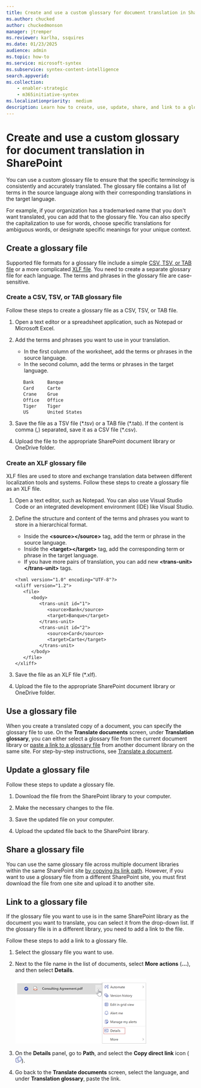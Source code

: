 ```yaml
---
title: Create and use a custom glossary for document translation in SharePoint
ms.author: chucked
author: chuckedmonson
manager: jtremper
ms.reviewer: karlha, ssquires
ms.date: 01/23/2025
audience: admin
ms.topic: how-to
ms.service: microsoft-syntex
ms.subservice: syntex-content-intelligence
search.appverid: 
ms.collection: 
    - enabler-strategic
    - m365initiative-syntex
ms.localizationpriority:  medium
description: Learn how to create, use, update, share, and link to a glossary file for document translation.
---
```


# Create and use a custom glossary for document translation in SharePoint

You can use a custom glossary file to ensure that the specific terminology is consistently and accurately translated. The glossary file contains a list of terms in the source language along with their corresponding translations in the target language.

For example, if your organization has a trademarked name that you don't want translated, you can add that to the glossary file. You can also specify the capitalization to use for words, choose specific translations for ambiguous words, or designate specific meanings for your unique context.

## Create a glossary file

Supported file formats for a glossary file include a simple [CSV, TSV, or TAB file](#create-a-csv-tsv-or-tab-glossary-file) or a more complicated [XLF file](#create-an-xlf-glossary-file). You need to create a separate glossary file for each language. The terms and phrases in the glossary file are case-sensitive.

### Create a CSV, TSV, or TAB glossary file

Follow these steps to create a glossary file as a CSV, TSV, or TAB file.

1. Open a text editor or a spreadsheet application, such as Notepad or Microsoft Excel.

2. Add the terms and phrases you want to use in your translation.

    - In the first column of the worksheet, add the terms or phrases in the source language.
    - In the second column, add the terms or phrases in the target language.

    ```tsv
       Bank     Banque
       Card     Carte
       Crane    Grue
       Office   Office
       Tiger    Tiger
       US       United States
    ```

3. Save the file as a TSV file (\*.tsv) or a TAB file (\*.tab). If the content is comma (,) separated, save it as a CSV file (\*.csv).

4. Upload the file to the appropriate SharePoint document library or OneDrive folder.

### Create an XLF glossary file

XLF files are used to store and exchange translation data between different localization tools and systems. Follow these steps to create a glossary file as an XLF file.

1. Open a text editor, such as Notepad. You can also use Visual Studio Code or an integrated development environment (IDE) like Visual Studio.

2. Define the structure and content of the terms and phrases you want to store in a hierarchical format.

    - Inside the **\<source>\</source>** tag, add the term or phrase in the source language.
    - Inside the **\<target>\</target>** tag, add the corresponding term or phrase in the target language.
    - If you have more pairs of translation, you can add new **\<trans-unit>\</trans-unit>** tags.

    ~~~
    <?xml version="1.0" encoding="UTF-8"?>
    <xliff version="1.2">
       <file>
          <body>
             <trans-unit id="1">
                <source>Bank</source>
                <target>Banque</target>
             </trans-unit>
             <trans-unit id="2">
                <source>Card</source>
                <target>Carte</target>
             </trans-unit>
          </body>
       </file>
    </xliff>
    ~~~


<!---

    ![Screenshot of a text editor showing the hierarchy with example source terms and target terms.](../media/content-understanding/translation-glossary-format-xlf-example.png)
--->

3. Save the file as an XLF file (*.xlf).

4. Upload the file to the appropriate SharePoint document library or OneDrive folder.

## Use a glossary file

When you create a translated copy of a document, you can specify the glossary file to use. On the **Translate documents** screen, under **Translation glossary**, you can either select a glossary file from the current document library or [paste a link to a glossary file](#link-to-a-glossary-file) from another document library on the same site. For step-by-step instructions, see [Translate a document](translation.md).

## Update a glossary file

Follow these steps to update a glossary file.

1. Download the file from the SharePoint library to your computer.

2. Make the necessary changes to the file.

3. Save the updated file on your computer.

4. Upload the updated file back to the SharePoint library.

## Share a glossary file

You can use the same glossary file across multiple document libraries within the same SharePoint site [by copying its link path](#link-to-a-glossary-file). However, if you want to use a glossary file from a different SharePoint site, you must first download the file from one site and upload it to another site.

## Link to a glossary file

If the glossary file you want to use is in the same SharePoint library as the document you want to translate, you can select it from the drop-down list. If the glossary file is in a different library, you need to add a link to the file.

Follow these steps to add a link to a glossary file.

1. Select the glossary file you want to use.

2. Next to the file name in the list of documents, select **More actions** (**...**), and then select **Details**.

    ![Screenshot showing the Details option next to the document.](../media/content-understanding/translation-more-actions-details.png)

3. On the **Details** panel, go to **Path**, and select the **Copy direct link** icon (![Image of the Copy direct link button.](../media/content-understanding/translation-copy-direct-link-icon.png)).

4. Go back to the **Translate documents** screen, select the language, and under **Translation glossary**, paste the link.
